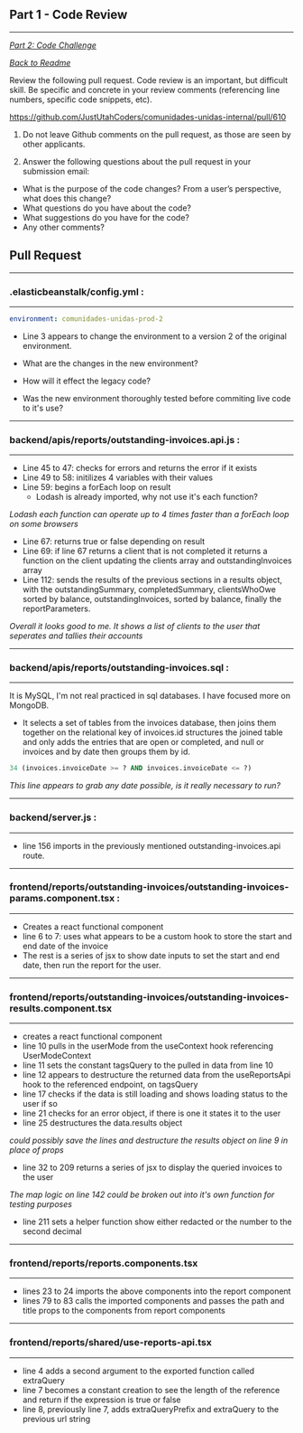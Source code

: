 ## Part 1 - Code Review

---

_[Part 2: Code Challenge](./CODEREQUIREMENTS.md)_

_[Back to Readme](./README.md)_

Review the following pull request. Code review is an important, but difficult skill. Be specific and concrete in your review comments (referencing line numbers, specific code snippets, etc).

https://github.com/JustUtahCoders/comunidades-unidas-internal/pull/610

1. Do not leave Github comments on the pull request, as those are seen by other applicants.

2. Answer the following questions about the pull request in your submission email:

-   What is the purpose of the code changes? From a user’s perspective, what does this change?
-   What questions do you have about the code?
-   What suggestions do you have for the code?
-   Any other comments?

## Pull Request

---

### .elasticbeanstalk/config.yml :

---

```yml
environment: comunidades-unidas-prod-2
```

-   Line 3 appears to change the environment to a version 2 of the original environment.

-   What are the changes in the new environment?
-   How will it effect the legacy code?
-   Was the new environment thoroughly tested before commiting live code to it's use?

---

### backend/apis/reports/outstanding-invoices.api.js :

---

-   Line 45 to 47: checks for errors and returns the error if it exists
-   Line 49 to 58: initilizes 4 variables with their values
-   Line 59: begins a forEach loop on result
    -   Lodash is already imported, why not use it's each function?

_Lodash each function can operate up to 4 times faster than a forEach loop on some browsers_

-   Line 67: returns true or false depending on result
-   Line 69: if line 67 returns a client that is not completed it returns a function on the client updating the clients array and outstandingInvoices array
-   Line 112: sends the results of the previous sections in a results object, with the outstandingSummary, completedSummary, clientsWhoOwe sorted by balance, outstandingInvoices, sorted by balance, finally the reportParameters.

_Overall it looks good to me. It shows a list of clients to the user that seperates and tallies their accounts_

---

### backend/apis/reports/outstanding-invoices.sql :

---

It is MySQL, I'm not real practiced in sql databases. I have focused more on MongoDB.

-   It selects a set of tables from the invoices database, then joins them together on the relational key of invoices.id structures the joined table and only adds the entries that are open or completed, and null or invoices and by date then groups them by id.

```sql
34 (invoices.invoiceDate >= ? AND invoices.invoiceDate <= ?)
```

_This line appears to grab any date possible, is it really necessary to run?_

---

### backend/server.js :

---

-   line 156 imports in the previously mentioned outstanding-invoices.api route.

---

### frontend/reports/outstanding-invoices/outstanding-invoices-params.component.tsx :

---

-   Creates a react functional component
-   line 6 to 7: uses what appears to be a custom hook to store the start and end date of the invoice
-   The rest is a series of jsx to show date inputs to set the start and end date, then run the report for the user.

---

### frontend/reports/outstanding-invoices/outstanding-invoices-results.component.tsx

---

-   creates a react functional component
-   line 10 pulls in the userMode from the useContext hook referencing UserModeContext
-   line 11 sets the constant tagsQuery to the pulled in data from line 10
-   line 12 appears to destructure the returned data from the useReportsApi hook to the referenced endpoint, on tagsQuery
-   line 17 checks if the data is still loading and shows loading status to the user if so
-   line 21 checks for an error object, if there is one it states it to the user
-   line 25 destructures the data.results object

_could possibly save the lines and destructure the results object on line 9 in place of props_

-   line 32 to 209 returns a series of jsx to display the queried invoices to the user

_The map logic on line 142 could be broken out into it's own function for testing purposes_

-   line 211 sets a helper function show either redacted or the number to the second decimal

---

### frontend/reports/reports.components.tsx

---

-   lines 23 to 24 imports the above components into the report component
-   lines 79 to 83 calls the imported components and passes the path and title props to the components from report components

---

### frontend/reports/shared/use-reports-api.tsx

---

-   line 4 adds a second argument to the exported function called extraQuery
-   line 7 becomes a constant creation to see the length of the reference and return if the expression is true or false
-   line 8, previously line 7, adds extraQueryPrefix and extraQuery to the previous url string
